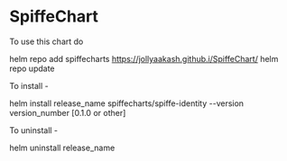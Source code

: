 # SpiffeChart

To use this chart do 

helm repo add spiffecharts https://jollyaakash.github.i/SpiffeChart/
helm repo update

To install -

helm install release_name spiffecharts/spiffe-identity --version version_number [0.1.0 or other]

To uninstall - 

helm uninstall release_name
